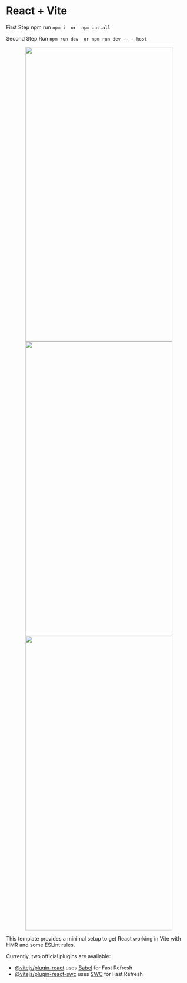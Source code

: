 # React + Vite
First Step npm run
``
npm i 
or 
npm install
``

Second Step Run 
``
npm run dev 
or
npm run dev -- --host 
``
<p align="center">
<img src="https://github.com/user-attachments/assets/36aba1cc-6271-42bf-989f-0e0dca3ac349" width="400" height="800">
<img src="https://github.com/user-attachments/assets/d5edc428-d4ca-4592-b28d-14d06c6965ed" width="400" height="800">
<img src="https://github.com/user-attachments/assets/e809b4f8-4225-4c9a-ae2f-70a97a81d96d" width="400" height="800">
  
</p>






This template provides a minimal setup to get React working in Vite with HMR and some ESLint rules.

Currently, two official plugins are available:

- [@vitejs/plugin-react](https://github.com/vitejs/vite-plugin-react/blob/main/packages/plugin-react/README.md) uses [Babel](https://babeljs.io/) for Fast Refresh
- [@vitejs/plugin-react-swc](https://github.com/vitejs/vite-plugin-react-swc) uses [SWC](https://swc.rs/) for Fast Refresh
